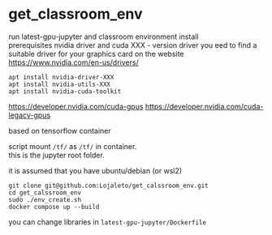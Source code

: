 # get_classroom_env
run latest-gpu-jupyter and classroom environment install<br />
prerequisites nvidia driver and cuda
XXX - version driver
you eed to find a suitable driver for your graphics card on the website https://www.nvidia.com/en-us/drivers/

```
apt install nvidia-driver-XXX
apt install nvidia-utils-XXX
apt install nvidia-cuda-toolkit
```

https://developer.nvidia.com/cuda-gpus
https://developer.nvidia.com/cuda-legacy-gpus

based on tensorflow container

script mount `/tf/` as `/tf/` in container.<br />
this is the jupyter root folder.<br />

it is assumed that you have ubuntu/debian (or wsl2)<br />

```
git clone git@github.com:Lojaleto/get_calssroom_env.git
cd get_calssroom_env
sudo ./env_create.sh
docker compose up --build
```

you can change libraries in ```latest-gpu-jupyter/Dockerfile```

